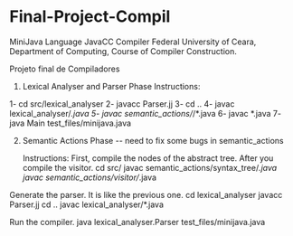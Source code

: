 # Final-Project-Compil

MiniJava Language JavaCC Compiler
Federal University of Ceara, Department of Computing, Course of Compiler Construction.

Projeto final de Compiladores
   
   1. Lexical Analyser and Parser Phase
   Instructions:
 
 1- cd src/lexical_analyser
 2- javacc Parser.jj
 3- cd ..
 4- javac lexical_analyser/*.java
 5- javac semantic_actions/*/*.java
 6- javac *.java
 7- java Main test_files/minijava.java 

2. Semantic Actions Phase
   -- need to fix some bugs in semantic_actions
   
   Instructions:
First, compile the nodes of the abstract tree. After you compile the visitor.
 cd src/
 javac semantic_actions/syntax_tree/*.java
 javac semantic_actions/visitor/*.java

Generate the parser. It is like the previous one.
 cd lexical_analyser
 javacc Parser.jj
 cd ..
 javac lexical_analyser/*.java

Run the compiler.
 java lexical_analyser.Parser test_files/minijava.java
